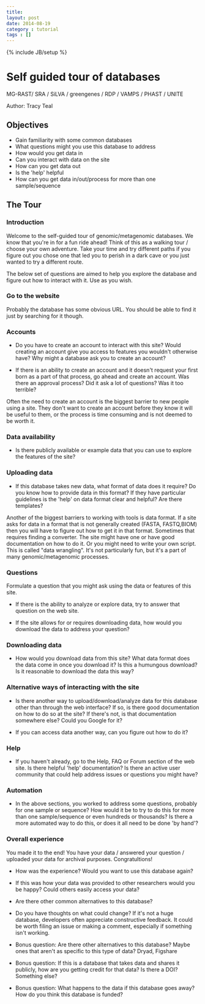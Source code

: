 ```yaml
---
title:
layout: post
date: 2014-08-19
category : tutorial
tags : []
---
```

{% include JB/setup %}

# Self guided tour of databases

MG-RAST/ SRA / SiLVA / greengenes / RDP / VAMPS / PHAST / UNITE

Author: Tracy Teal

## Objectives

- Gain familiarity with some common databases
- What questions might you use this database to address
- How would you get data in
- Can you interact with data on the site
- How can you get data out
- Is the 'help' helpful
- How can you get data in/out/process for more than one sample/sequence

## The Tour

### Introduction

Welcome to the self-guided tour of genomic/metagenomic databases. We know
that you're in for a fun ride ahead! Think of this as a walking tour / choose
your own adventure. Take your time and try different paths if you figure
out you chose one that led you to perish in a dark cave or you just
wanted to try a different route.

The below set of questions are aimed to help you explore the database
and figure out how to interact with it. Use as you wish.

### Go to the website

Probably the database has some obvious URL. You should be able to find it
just by searching for it though.

### Accounts

- Do you have to create an account to interact with this site? Would creating
an account give you access to features you wouldn't otherwise have? Why might
a database ask you to create an account?

- If there is an ability to create an account and it doesn't request your first
born as a part of that process, go ahead and create an account. Was there
an approval process? Did it ask a lot of questions? Was it too terrible?

Often the need to create an account is the biggest barrier to new people using
a site. They don't want to create an account before they know it will be useful
to them, or the process is time consuming and is not deemed to be worth it.

### Data availability

- Is there publicly available or example data that you can use to explore the
features of the site?

### Uploading data

- If this database takes new data, what format of data does it require? Do
you know how to provide data in this format? If they have particular guidelines
is the 'help' on data format clear and helpful? Are there templates?

Another of the biggest barriers to working with tools is data format. If a
site asks for data in a format that is not generally created (FASTA, FASTQ,BIOM)
then you will have to figure out how to get it in that format. Sometimes that
requires finding a converter. The site might have one or have good documentation
on how to do it. Or you might need to write your own script. This is
called "data wrangling". It's not particularly fun, but it's a part of
many genomic/metagenomic processes.


### Questions

Formulate a question that you might ask using the data or features of
this site.

- If there is the ability to analyze or explore data, try to
answer that question on the web site.

- If the site allows for or requires downloading data, how would you download
the data to address your question?

### Downloading data

- How would you download data from this site? What data format does
the data come in once you download it? Is this a humungous download?
Is it reasonable to download the data this way?

### Alternative ways of interacting with the site

- Is there another way to upload/download/analyze data for this database
other than through the web interface? If so, is there good documentation
on how to do so at the site? If there's not, is that documentation
somewhere else? Could you Google for it?

- If you can access data another way, can you figure out how to do it?

### Help

- If you haven't already, go to the Help, FAQ or Forum section of the web
site. Is there helpful 'help' documentation? Is there an active user
community that could help address issues or questions you might have?

### Automation

- In the above sections, you worked to address some questions, probably
for one sample or sequence? How would it be to try to do this for more
than one sample/sequence or even hundreds or thousands? Is there a more
automated way to do this, or does it all need to be done 'by hand'?

### Overall experience

You made it to the end! You have your data / answered your question / uploaded
your data for archival purposes. Congratultions!

- How was the experience? Would you want to use this database again?

- If this was how your data was provided to other researchers would you
be happy? Could others easily access your data?

- Are there other common alternatives to this database?

- Do you have thoughts on what could change? If it's not a huge database,
developers often appreciate constructive feedback. It could be worth
filing an issue or making a comment, especially if something isn't working.

- Bonus question: Are there other alternatives to this database? Maybe ones
that aren't as specific to this type of data? Dryad, Figshare

- Bonus question: If this is a database that takes data and shares it
publicly, how are you getting credit for that data? Is there a DOI? Something
else?

- Bonus question: What happens to the data if this database goes away? How
do you think this database is funded?

